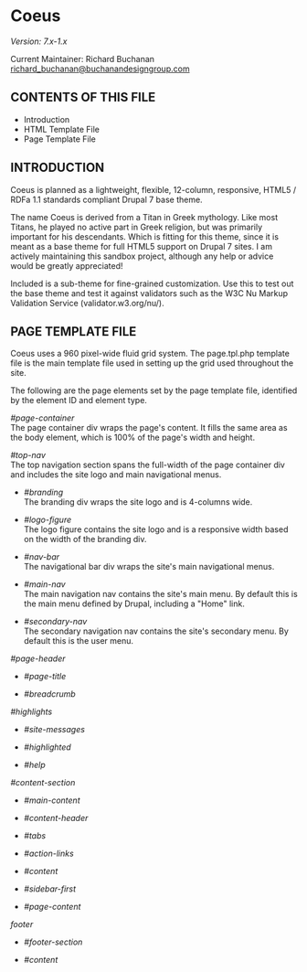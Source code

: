 Coeus
================================
*Version: 7.x-1.x*

Current Maintainer: Richard Buchanan <richard_buchanan@buchanandesigngroup.com>


CONTENTS OF THIS FILE
---------------------

 * Introduction
 * HTML Template File
 * Page Template File


INTRODUCTION
------------
Coeus is planned as a lightweight, flexible, 12-column, responsive, HTML5 /
RDFa 1.1 standards compliant Drupal 7 base theme.

The name Coeus is derived from a Titan in Greek mythology. Like most Titans, he
played no active part in Greek religion, but was primarily important for his
descendants. Which is fitting for this theme, since it is meant as a base theme
for full HTML5 support on Drupal 7 sites. I am actively maintaining this sandbox
project, although any help or advice would be greatly appreciated!

Included is a sub-theme for fine-grained customization. Use this to test out the
base theme and test it against validators such as the W3C Nu Markup Validation
Service (validator.w3.org/nu/).


PAGE TEMPLATE FILE
------------------
Coeus uses a 960 pixel-wide fluid grid system. The page.tpl.php template file
is the main template file used in setting up the grid used throughout the site.

The following are the page elements set by the page template file, identified by
the element ID and element type.

*#page-container*  
The page container div wraps the page's content. It fills the same area as the
body element, which is 100% of the page's width and height.

*#top-nav*  
The top navigation section spans the full-width of the page container div
and includes the site logo and main navigational menus.

* *#branding*  
The branding div wraps the site logo and is 4-columns wide.

* *#logo-figure*  
The logo figure contains the site logo and is a responsive width based on
the width of the branding div.
      
* *#nav-bar*  
The navigational bar div wraps the site's main navigational menus.

* *#main-nav*  
The main navigation nav contains the site's main menu. By default this
is the main menu defined by Drupal, including a "Home" link.

* *#secondary-nav*  
The secondary navigation nav contains the site's secondary menu. By
default this is the user menu.

*#page-header*  
* *#page-title*  

* *#breadcrumb*  

*#highlights*  
* *#site-messages*  

* *#highlighted*  

* *#help*  

*#content-section*  
* *#main-content*  

* *#content-header*  

* *#tabs*  

* *#action-links*  

* *#content*  

* *#sidebar-first*  

* *#page-content*  

*footer*  
* *#footer-section*  

* *#content*  
